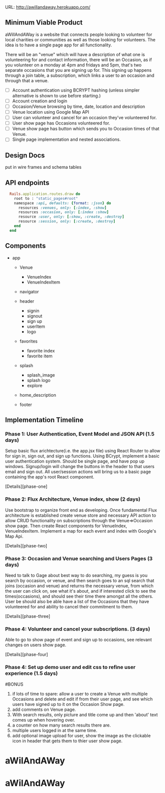 URL: http://awillandaway.herokuapp.com/

## Minimum Viable Product

aWillAndAWay is a website that connects people looking to volunteer for local charities or communities as well as those looking for volunteers. The idea is to have a single page app for all functionality.

There will be an "venue" which will have a description of what one is volunteering for and contact information, there will be an Occasion, as if you volunteer on a monday at 4pm and fridays and 5pm, that's two separate occasions that you are signing up for. This signing up happens through a join table, a subscription, which links a user to an occasion and through that a venue.


- [ ] Account authentication using BCRYPT hashing (unless simpler alternative is shown to use before starting.)
- [ ] Account creation and login
- [ ] Occasion/Venue browsing by time, date, location and description
- [ ] Venue location using Google Map API
- [ ] User can volunteer and cancel for an occasion they've volunteered for.
- [ ] User show page has Occasions volunteered for.
- [ ] Venue show page has button which sends you to Occasion times of that Venue.
- [ ] Single page implementation and nested associations.

## Design Docs
 put in wire frames and schema tables

## API endpoints
``` ruby
  Rails.application.routes.draw do
    root to : "static_pages#root"
    namespace :api, defaults: {format: :json} do
      resources :venues, only: [:index, :show]
      resources :occasion, only: [:index :show]
      resource :user, only: [:show, :create, :destroy]
      resource :session, only: [:create, :destroy]
    end
  end
```

## Components
  - app  
    - Venue
      - VenueIndex
      - VenueIndexItem
    - navigator

    - header
      - signin
      - signout
      - sign up
      - userItem
      - logo
    - favorites
      - favorite index
      - favorite item
    - splash
      - splash_image
      - splash logo
      - explore
    - home_description
    - footer


## Implementation Timeline


### Phase 1: User Authentication, Event Model and JSON API (1.5 days)
Setup basic flux arichtecture(i.e. the app.jsx file) using React Router to allow for sign in, sign out, and sign up functions.
Using BCrypt, implement a basic user authentication system.
Should be single page, and have pop up windows.
Signup/login will change the buttons in the header to that users email and sign out.  All user/session actions will bring us to a basic page containing the app's root React
component.

[Details][phase-one]


### Phase 2: Flux Architecture, Venue index, show (2 days)
Use bootstrap to organize front end as developing. Once fundamental Flux architecture is established create venue store and necessary API action to allow CRUD functionality on subscriptions through the Venue=>Occasion show page. Then create React components for VenueIndex, VenueIndexItem. Implement a map for each event and index with Google's Map Api.

[Details][phase-two]


### Phase 3: Occasion and Venue searching and Users Pages (3 days)
  Need to talk to Gage about best way to do searching, my guess is you search by occasion, or venue, and then search goes to an sql search that joins (occasion and venue) and returns the necessary venue, from which the user can click on, see what it's about, and if interested click to see the times(occasions), and should see their time there amongst all the others. User be should also be able have a list of the Occasions that they have volunteered for and ability to cancel their commitment to them.

[Details][phase-three]

### Phase 4: Volunteer and cancel your subscriptions. (3 days)
  Able to go to show page of event and sign up to occasions, see relevant changes on users show page.

[Details][phase-four]

### Phase 4: Set up demo user and edit css to refine user experience (1.5 days)



#BONUS
  1. if lots of time to spare: allow a user to create a Venue with multiple Occasions and delete and edit if from their user page, and see which users have signed up to it on the Occasion Show page.
  2. add comments on Venue page.
  3. With search results, only picture and title come up and then 'about' text comes up when hovering over.
  4. a counter on how many search results there are.
  5. multiple users logged in at the same time.
  6. add optional image upload for user, show the image as the clickable icon in header that gets them to thier user show page.
# aWilAndAWay
# aWilAndAWay
